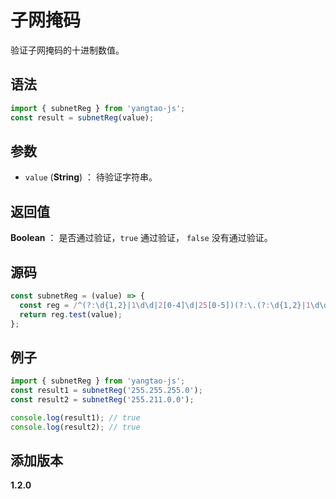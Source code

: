 # 子网掩码

验证子网掩码的十进制数值。

## 语法

```js
import { subnetReg } from 'yangtao-js';
const result = subnetReg(value);
```

## 参数

- `value` (**String**) ： 待验证字符串。

## 返回值

**Boolean** ： 是否通过验证，`true` 通过验证， `false` 没有通过验证。

## 源码

```js
const subnetReg = (value) => {
  const reg = /^(?:\d{1,2}|1\d\d|2[0-4]\d|25[0-5])(?:\.(?:\d{1,2}|1\d\d|2[0-4]\d|25[0-5])){3}$/;
  return reg.test(value);
};
```

## 例子

```js
import { subnetReg } from 'yangtao-js';
const result1 = subnetReg('255.255.255.0');
const result2 = subnetReg('255.211.0.0');

console.log(result1); // true
console.log(result2); // true
```

## 添加版本

**1.2.0**
